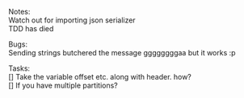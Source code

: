 Notes:\
Watch out for importing json serializer\
TDD has died

Bugs:\
Sending strings butchered the message ggggggggaa but it works :p

Tasks:\
[] Take the variable offset etc. along with header. how?\
[] If you have multiple partitions?

